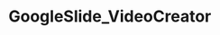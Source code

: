 # GoogleSlide_VideoCreator
<!-- Qiita：[GoogleスライドとOpen JTalkで動画作成](https://qiita.com/manaco/items/0007ec2bf69cf3132413) -->
